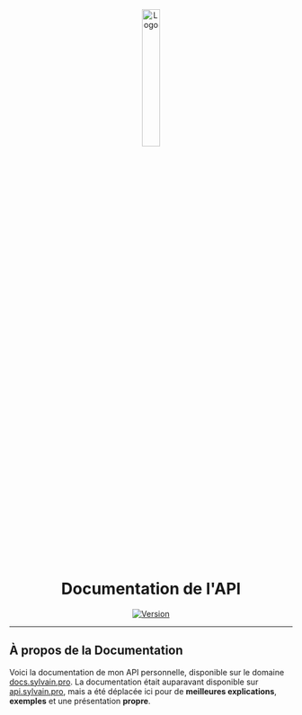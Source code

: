 <div align="center">
  <a href="https://docs.sylvain.pro"><img src="https://docs.sylvain.pro/assets/images/logo.png" alt="Logo" width="25%" height="auto"/></a>

  # Documentation de l'API
  [![Version](https://custom-icon-badges.demolab.com/badge/Version%20:-v2.1.2-6479ee?logo=docs.sylvain.pro&labelColor=23272A)](https://github.com/20syldev/docs/releases/latest)
</div>

---

## À propos de la Documentation
Voici la documentation de mon API personnelle, disponible sur le domaine [docs.sylvain.pro](https://docs.sylvain.pro).
La documentation était auparavant disponible sur [api.sylvain.pro](https://api.sylvain.pro), mais a été déplacée ici pour de **meilleures explications**, **exemples** et une présentation **propre**.
